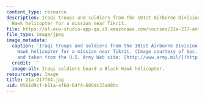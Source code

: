 ```yaml
---
content_type: resource
description: Iraqi troops and soldiers from the 101st Airborne Division board a Black
  Hawk helicopter for a mission near Tikrit.
file: https://ol-ocw-studio-app-qa.s3.amazonaws.com/courses/21a-217-anthropology-of-war-and-peace-fall-2004/05b1d9cfb11aaf6d64f4606dc33a49bc_21a-217f04.jpg
file_type: image/jpeg
image_metadata:
  caption: 'Iraqi troops and soldiers from the 101st Airborne Division board a Black
    Hawk helicopter for a mission near Tikrit. (Image courtesy of Spc. Teddy Wade
    and taken from the U.S. Army Web site: [http://www.army.mil/](http://www.army.mil/).)'
  credit: ''
  image-alt: Iraqi soldiers board a Black Hawk helicopter.
resourcetype: Image
title: 21a-217f04.jpg
uid: 05b1d9cf-b11a-af6d-64f4-606dc33a49bc
---
```

